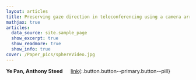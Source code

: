 ```yaml
---
layout: articles
title: Preserving gaze direction in teleconferencing using a camera array and a spherical display
mathjax: true
articles:
  data_source: site.sample_page
  show_excerpt: true
  show_readmore: true
  show_info: true
cover: /Paper_pics/sphereVideo.jpg
---
```

**Ye Pan, Anthony Steed** &emsp;
[link](https://ieeexplore.ieee.org/document/6365433){:.button.button--primary.button--pill}
